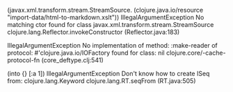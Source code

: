 

(javax.xml.transform.stream.StreamSource. (clojure.java.io/resource "import-data/html-to-markdown.xslt"))
IllegalArgumentException No matching ctor found for class
javax.xml.transform.stream.StreamSource
clojure.lang.Reflector.invokeConstructor (Reflector.java:183)

IllegalArgumentException No implementation of method: :make-reader of protocol: #'clojure.java.io/IOFactory found for class: nil  clojure.core/-cache-protocol-fn (core_deftype.clj:541)

(into {} [:a 1])
IllegalArgumentException Don't know how to create ISeq from: clojure.lang.Keyword  clojure.lang.RT.seqFrom (RT.java:505)
